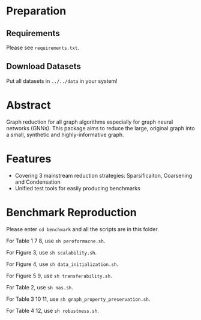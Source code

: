 # Preparation
## Requirements

Please see `requirements.txt`.

## Download Datasets

<!--For cora, citeseer and pubmed, the code will directly download them; so no extra script is needed.
For reddit, flickr and arxiv, we use the datasets provided by [GraphSAINT](https://github.com/GraphSAINT/GraphSAINT).
They are available on [Google Drive link](https://drive.google.com/open?id=1zycmmDES39zVlbVCYs88JTJ1Wm5FbfLz) (alternatively, [BaiduYun link (code: f1ao)](https://pan.baidu.com/s/1SOb0SiSAXavwAcNqkttwcg)). 
Rename the folder to `data` at the root directory. Note that the links are provided by GraphSAINT team.-->

Put all datasets in `../../data` in your system!

# Abstract

Graph reduction for all graph algorithms especially for graph neural networks (GNNs).
This package aims to reduce the large, original graph into a small, synthetic and highly-informative graph.

# Features
* Covering 3 mainstream reduction strategies: Sparsificaiton, Coarsening and Condensation
* Unified test tools for easily producing benchmarks

# Benchmark Reproduction

Please enter `cd benchmark` and all the scripts are in this folder.

For Table 1 7 8, use `sh peroformacne.sh`.

For Figure 3, use `sh scalability.sh`.

For Figure 4, use `sh data_initialization.sh`.

For Figure 5 9, use `sh transferability.sh`.

For Table 2, use `sh nas.sh`.

For Table 3 10 11, use `sh graph_property_preservation.sh`.

For Table 4 12, use `sh robustness.sh`.
